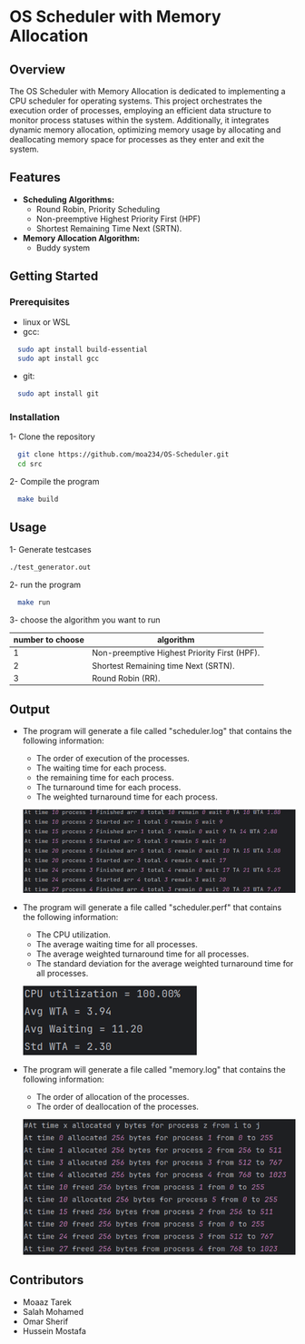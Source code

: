 # OS Scheduler with Memory Allocation

## Overview

The OS Scheduler with Memory Allocation is dedicated to implementing a CPU scheduler for operating systems. This project orchestrates the execution order of processes, employing an efficient data structure to monitor process statuses within the system. Additionally, it integrates dynamic memory allocation, optimizing memory usage by allocating and deallocating memory space for processes as they enter and exit the system.

## Features
- **Scheduling Algorithms:**
    - Round Robin, Priority Scheduling
    - Non-preemptive Highest Priority First (HPF)
    - Shortest Remaining Time Next (SRTN).
- **Memory Allocation Algorithm:**
    - Buddy system

## Getting Started

### Prerequisites

- linux or WSL
- gcc:
```bash
  sudo apt install build-essential
  sudo apt install gcc
```
- git:
```bash
  sudo apt install git
```

### Installation

1- Clone the repository
```bash
  git clone https://github.com/moa234/OS-Scheduler.git
  cd src
```

2- Compile the program
```bash
  make build 
```
## Usage
1- Generate testcases
```bash
./test_generator.out
```

2- run the program
```bash
  make run
```
3- choose the algorithm you want to run

| number to choose | algorithm |
| -------- | -------- |
| 1  |Non-preemptive Highest Priority First (HPF).  |
| 2  |Shortest Remaining time Next (SRTN). |
| 3  | Round Robin (RR).|

## Output

- The program will generate a file called "scheduler.log" that contains the following information:
    - The order of execution of the processes.
    - The waiting time for each process.
    - the remaining time for each process.
    - The turnaround time for each process.
    - The weighted turnaround time for each process.
  
  ![HPF_Log.png](imgs%2FHPF_Log.png)

- The program will generate a file called "scheduler.perf" that contains the following information:
    - The CPU utilization.
    - The average waiting time for all processes.
    - The average weighted turnaround time for all processes.
    - The standard deviation for the average weighted turnaround time for all processes.

  ![HPF_Perf.png](imgs%2FHPF_Perf.png)

- The program will generate a file called "memory.log" that contains the following information:
    - The order of allocation of the processes.
    - The order of deallocation of the processes.

    ![Memory_Log.png](imgs%2FMemory_Log.png)

## Contributors
* Moaaz Tarek
* Salah Mohamed
* Omar Sherif
* Hussein Mostafa
